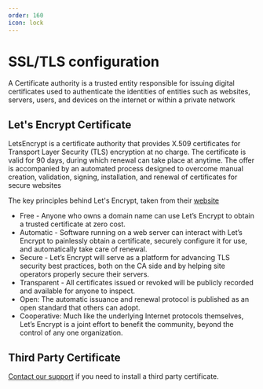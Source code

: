 ```yaml
---
order: 160
icon: lock
---
```


# SSL/TLS configuration

A Certificate authority is a trusted entity responsible for issuing digital certificates used to authenticate the identities of entities such as websites, servers, users, and devices on the internet or within a private network

## Let's Encrypt Certificate

LetsEncrypt is a certificate authority that provides X.509 certificates for Transport Layer Security (TLS) encryption at no charge. The certificate is valid for 90 days, during which renewal can take place at anytime. The offer is accompanied by an automated process designed to overcome manual creation, validation, signing, installation, and renewal of certificates for secure websites 

The key principles behind Let's Encrypt, taken from their <a href="http://www.letsencrypt.org" target="_blank">website</a>
* Free - Anyone who owns a domain name can use Let’s Encrypt to obtain a trusted certificate at zero cost.
* Automatic - Software running on a web server can interact with Let’s Encrypt to painlessly obtain a certificate, securely configure it for use, and automatically take care of renewal.
* Secure - Let’s Encrypt will serve as a platform for advancing TLS security best practices, both on the CA side and by helping site operators properly secure their servers.
* Transparent - All certificates issued or revoked will be publicly recorded and available for anyone to inspect.
* Open: The automatic issuance and renewal protocol is published as an open standard that others can adopt.
* Cooperative: Much like the underlying Internet protocols themselves, Let’s Encrypt is a joint effort to benefit the community, beyond the control of any one organization.

## Third Party Certificate

[Contact our support](../Support/standard_support) if you need to install a third party certificate.
